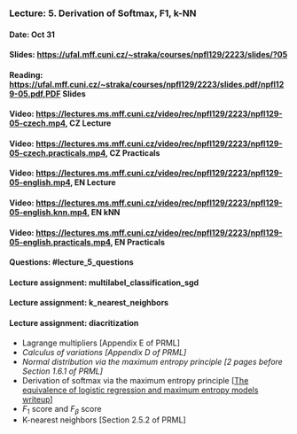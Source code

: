 ### Lecture: 5. Derivation of Softmax, F1, k-NN
#### Date: Oct 31
#### Slides: https://ufal.mff.cuni.cz/~straka/courses/npfl129/2223/slides/?05
#### Reading: https://ufal.mff.cuni.cz/~straka/courses/npfl129/2223/slides.pdf/npfl129-05.pdf,PDF Slides
#### Video: https://lectures.ms.mff.cuni.cz/video/rec/npfl129/2223/npfl129-05-czech.mp4, CZ Lecture
#### Video: https://lectures.ms.mff.cuni.cz/video/rec/npfl129/2223/npfl129-05-czech.practicals.mp4, CZ Practicals
#### Video: https://lectures.ms.mff.cuni.cz/video/rec/npfl129/2223/npfl129-05-english.mp4, EN Lecture
#### Video: https://lectures.ms.mff.cuni.cz/video/rec/npfl129/2223/npfl129-05-english.knn.mp4, EN kNN
#### Video: https://lectures.ms.mff.cuni.cz/video/rec/npfl129/2223/npfl129-05-english.practicals.mp4, EN Practicals
#### Questions: #lecture_5_questions
#### Lecture assignment: multilabel_classification_sgd
#### Lecture assignment: k_nearest_neighbors
#### Lecture assignment: diacritization

- Lagrange multipliers [Appendix E of PRML]
- _Calculus of variations [Appendix D of PRML]_
- _Normal distribution via the maximum entropy principle [2 pages before Section 1.6.1 of PRML]_
- Derivation of softmax via the maximum entropy principle [[The equivalence of logistic regression and maximum entropy models writeup](https://github.com/WinVector/Examples/blob/main/dfiles/LogisticRegressionMaxEnt.pdf)]
- $F_1$ score and $F_β$ score
- K-nearest neighbors [Section 2.5.2 of PRML]
